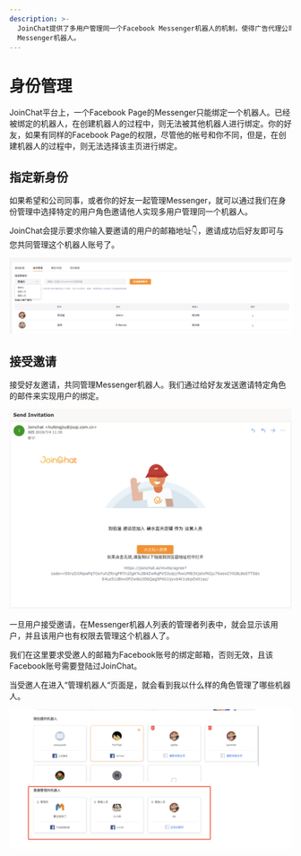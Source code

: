 ```yaml
---
description: >-
  JoinChat提供了多用户管理同一个Facebook Messenger机器人的机制，使得广告代理公司，或者企业都可以方便地管理企业的Facebook
  Messenger机器人。
---
```


# 身份管理

JoinChat平台上，一个Facebook Page的Messenger只能绑定一个机器人。已经被绑定的机器人，在创建机器人的过程中，则无法被其他机器人进行绑定。你的好友，如果有同样的Facebook Page的权限，尽管他的帐号和你不同，但是，在创建机器人的过程中，则无法选择该主页进行绑定。

## 指定新身份

如果希望和公司同事，或者你的好友一起管理Messenger，就可以通过我们在身份管理中选择特定的用户角色邀请他人实现多用户管理同一个机器人。

JoinChat会提示要求你输入要邀请的用户的邮箱地址👇，邀请成功后好友即可与您共同管理这个机器人账号了。

![&#x9080;&#x8BF7;&#x754C;&#x9762;](../../.gitbook/assets/image%20%2829%29.png)

## 接受邀请

接受好友邀请，共同管理Messenger机器人。我们通过给好友发送邀请特定角色的邮件来实现用户的绑定。

![&#x9080;&#x8BF7;&#x90AE;&#x4EF6;](../../.gitbook/assets/image%20%2844%29.png)

一旦用户接受邀请，在Messenger机器人列表的管理者列表中，就会显示该用户，并且该用户也有权限去管理这个机器人了。

我们在这里要求受邀人的邮箱为Facebook账号的绑定邮箱，否则无效，且该Facebook账号需要登陆过JoinChat。

当受邀人在进入“管理机器人“页面是，就会看到我以什么样的角色管理了哪些机器人。

![&#x7BA1;&#x7406;&#x673A;&#x5668;&#x4EBA;](../../.gitbook/assets/image%20%2813%29.png)



